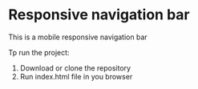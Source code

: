 # Responsive navigation bar

This is a mobile responsive navigation bar

Tp run the project:
1. Download or clone the repository
1. Run index.html file in you browser
